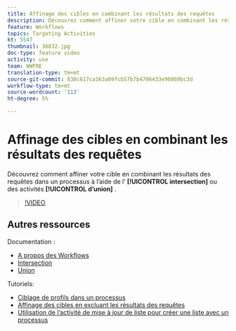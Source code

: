 ```yaml
---
title: Affinage des cibles en combinant les résultats des requêtes
description: Découvrez comment affiner votre cible en combinant les résultats de la requête dans un processus à l’aide de l’intersection ou des activités d’union.
feature: Workflows
topics: Targeting Activities
kt: 5547
thumbnail: 36832.jpg
doc-type: feature video
activity: use
team: WWFRE
translation-type: tm+mt
source-git-commit: 838c617ca163a09fcb57b7b4706433e98869bc3d
workflow-type: tm+mt
source-wordcount: '113'
ht-degree: 5%

---
```



# Affinage des cibles en combinant les résultats des requêtes

Découvrez comment affiner votre cible en combinant les résultats des requêtes dans un processus à l’aide de l’ **[!UICONTROL intersection]** ou des activités **[!UICONTROL d’union]** .

>[!VIDEO](https://video.tv.adobe.com/v/36832?quality=12)

## Autres ressources

Documentation :

* [A propos des Workflows](https://docs.adobe.com/content/help/en/campaign-classic/using/automating-with-workflows/introduction/about-workflows.html)
* [Intersection](https://docs.adobe.com/content/help/en/campaign-classic/using/automating-with-workflows/targeting-activities/intersection.html)
* [Union](https://docs.adobe.com/content/help/en/campaign-classic/using/automating-with-workflows/targeting-activities/union.html)

Tutoriels:

* [Ciblage de profils dans un processus](/help/getting-started/targeting-profiles-in-a-workflow.md)
* [Affinage des cibles en excluant les résultats des requêtes](/help/automating-with-workflows/refining-targets-by-excluding-query-results.md)
* [Utilisation de l’activité de mise à jour de liste pour créer une liste avec un processus](/help/automating-with-workflows/using-the-update-list-activity.md)
